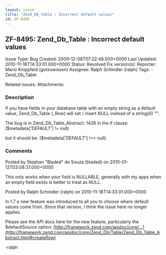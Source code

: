 ```yaml
---
layout: issue
title: "Zend_Db_Table : Incorrect default values"
id: ZF-8495
---
```


ZF-8495: Zend\_Db\_Table : Incorrect default values
---------------------------------------------------

 Issue Type: Bug Created: 2009-12-08T07:22:48.000+0000 Last Updated: 2010-11-18T14:33:01.000+0000 Status: Resolved Fix version(s): 
 Reporter:  Mario Knippfeld (gutzuwissen)  Assignee:  Ralph Schindler (ralph)  Tags: - Zend\_Db\_Table
 
 Related issues: 
 Attachments: 
### Description

If you have fields in your database table with an empty string as a default value, Zend\_Db\_Table (\_Row) will set / insert NULL instead of a string(0) "".

The bug is in Zend\_Db\_Table\_Abstract: 1426 in the if clause: ($metadata['DEFAULT'] != null)

but it should be: ($metadata['DEFAULT'] !== null)

 

 

### Comments

Posted by Stephan "Bladed" de Souza (bladed) on 2010-01-12T03:08:37.000+0000

This only works when your field is NULLABLE, generally with my apps when an empty field exists is better to treat as NULL.

 

 

Posted by Ralph Schindler (ralph) on 2010-11-18T14:33:01.000+0000

In 1.7 a new feature was introduced to all you to choose where default values come from. Since that version, I think the issue here no longer applies.

Please see the API docs here for the new feature, particularly the $defaultSource option: [http://framework.zend.com/apidoc/core/…](http://framework.zend.com/apidoc/core/Zend_Db/Table/Zend_Db_Table_Abstract.html#createRow)

-ralph

 

 